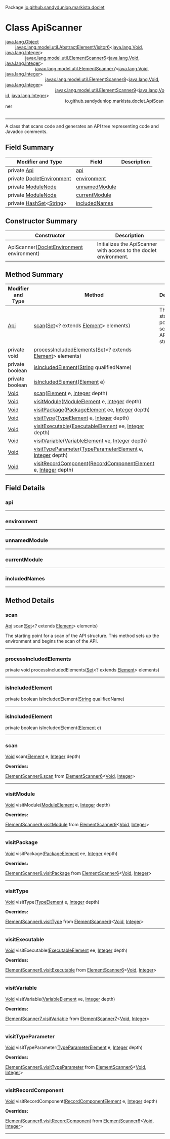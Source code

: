Package [io.github.sandydunlop.markista.doclet](index.md)

# Class ApiScanner
[java.lang.Object](https://docs.oracle.com/en/java/javase/24/docs/api/java.base/java/lang/Object.html)<br/>
&nbsp;&nbsp;&nbsp;&nbsp;&nbsp;&nbsp;&nbsp;&nbsp;[javax.lang.model.util.AbstractElementVisitor6](https://docs.oracle.com/en/java/javase/24/docs/api/java.compiler/javax/lang/model/util/AbstractElementVisitor6.html)&lt;[java.lang.Void](https://docs.oracle.com/en/java/javase/24/docs/api/java.base/java/lang/Void.html), [java.lang.Integer](https://docs.oracle.com/en/java/javase/24/docs/api/java.base/java/lang/Integer.html)&gt;<br/>
&nbsp;&nbsp;&nbsp;&nbsp;&nbsp;&nbsp;&nbsp;&nbsp;&nbsp;&nbsp;&nbsp;&nbsp;&nbsp;&nbsp;&nbsp;&nbsp;[javax.lang.model.util.ElementScanner6](https://docs.oracle.com/en/java/javase/24/docs/api/java.compiler/javax/lang/model/util/ElementScanner6.html)&lt;[java.lang.Void](https://docs.oracle.com/en/java/javase/24/docs/api/java.base/java/lang/Void.html), [java.lang.Integer](https://docs.oracle.com/en/java/javase/24/docs/api/java.base/java/lang/Integer.html)&gt;<br/>
&nbsp;&nbsp;&nbsp;&nbsp;&nbsp;&nbsp;&nbsp;&nbsp;&nbsp;&nbsp;&nbsp;&nbsp;&nbsp;&nbsp;&nbsp;&nbsp;&nbsp;&nbsp;&nbsp;&nbsp;&nbsp;&nbsp;&nbsp;&nbsp;[javax.lang.model.util.ElementScanner7](https://docs.oracle.com/en/java/javase/24/docs/api/java.compiler/javax/lang/model/util/ElementScanner7.html)&lt;[java.lang.Void](https://docs.oracle.com/en/java/javase/24/docs/api/java.base/java/lang/Void.html), [java.lang.Integer](https://docs.oracle.com/en/java/javase/24/docs/api/java.base/java/lang/Integer.html)&gt;<br/>
&nbsp;&nbsp;&nbsp;&nbsp;&nbsp;&nbsp;&nbsp;&nbsp;&nbsp;&nbsp;&nbsp;&nbsp;&nbsp;&nbsp;&nbsp;&nbsp;&nbsp;&nbsp;&nbsp;&nbsp;&nbsp;&nbsp;&nbsp;&nbsp;&nbsp;&nbsp;&nbsp;&nbsp;&nbsp;&nbsp;&nbsp;&nbsp;[javax.lang.model.util.ElementScanner8](https://docs.oracle.com/en/java/javase/24/docs/api/java.compiler/javax/lang/model/util/ElementScanner8.html)&lt;[java.lang.Void](https://docs.oracle.com/en/java/javase/24/docs/api/java.base/java/lang/Void.html), [java.lang.Integer](https://docs.oracle.com/en/java/javase/24/docs/api/java.base/java/lang/Integer.html)&gt;<br/>
&nbsp;&nbsp;&nbsp;&nbsp;&nbsp;&nbsp;&nbsp;&nbsp;&nbsp;&nbsp;&nbsp;&nbsp;&nbsp;&nbsp;&nbsp;&nbsp;&nbsp;&nbsp;&nbsp;&nbsp;&nbsp;&nbsp;&nbsp;&nbsp;&nbsp;&nbsp;&nbsp;&nbsp;&nbsp;&nbsp;&nbsp;&nbsp;&nbsp;&nbsp;&nbsp;&nbsp;&nbsp;&nbsp;&nbsp;&nbsp;[javax.lang.model.util.ElementScanner9](https://docs.oracle.com/en/java/javase/24/docs/api/java.compiler/javax/lang/model/util/ElementScanner9.html)&lt;[java.lang.Void](https://docs.oracle.com/en/java/javase/24/docs/api/java.base/java/lang/Void.html), [java.lang.Integer](https://docs.oracle.com/en/java/javase/24/docs/api/java.base/java/lang/Integer.html)&gt;<br/>
&nbsp;&nbsp;&nbsp;&nbsp;&nbsp;&nbsp;&nbsp;&nbsp;&nbsp;&nbsp;&nbsp;&nbsp;&nbsp;&nbsp;&nbsp;&nbsp;&nbsp;&nbsp;&nbsp;&nbsp;&nbsp;&nbsp;&nbsp;&nbsp;&nbsp;&nbsp;&nbsp;&nbsp;&nbsp;&nbsp;&nbsp;&nbsp;&nbsp;&nbsp;&nbsp;&nbsp;&nbsp;&nbsp;&nbsp;&nbsp;&nbsp;&nbsp;&nbsp;&nbsp;&nbsp;&nbsp;&nbsp;&nbsp;io.github.sandydunlop.markista.doclet.ApiScanner<br/>
<br/>

----

A class that scans code and generates an API tree representing code and Javadoc comments.


## Field Summary

| Modifier and Type                                                                                                                                                                                          | Field                           | Description |
|------------------------------------------------------------------------------------------------------------------------------------------------------------------------------------------------------------|---------------------------------|-------------|
| private [Api](../model/Api.md)                                                                                                                                                                             | [api](#api)                     |             |
| private [DocletEnvironment](https://docs.oracle.com/en/java/javase/24/docs/api/jdk.javadoc/jdk/javadoc/doclet/DocletEnvironment.html)                                                                      | [environment](#environment)     |             |
| private [ModuleNode](../model/ModuleNode.md)                                                                                                                                                               | [unnamedModule](#unnamedmodule) |             |
| private [ModuleNode](../model/ModuleNode.md)                                                                                                                                                               | [currentModule](#currentmodule) |             |
| private [HashSet](https://docs.oracle.com/en/java/javase/24/docs/api/java.base/java/util/HashSet.html)&lt;[String](https://docs.oracle.com/en/java/javase/24/docs/api/java.base/java/lang/String.html)&gt; | [includedNames](#includednames) |             |

## Constructor Summary

| Constructor                                                                                                                                           | Description                                                       |
|-------------------------------------------------------------------------------------------------------------------------------------------------------|-------------------------------------------------------------------|
| ApiScanner([DocletEnvironment](https://docs.oracle.com/en/java/javase/24/docs/api/jdk.javadoc/jdk/javadoc/doclet/DocletEnvironment.html) environment) | Initializes the ApiScanner with access to the doclet environment. |

## Method Summary

| Modifier and Type                                                                        | Method                                                                                                                                                                                                                                                                                                 | Description                                         |
|------------------------------------------------------------------------------------------|--------------------------------------------------------------------------------------------------------------------------------------------------------------------------------------------------------------------------------------------------------------------------------------------------------|-----------------------------------------------------|
| [Api](../model/Api.md)                                                                   | [scan](#scan)([Set](https://docs.oracle.com/en/java/javase/24/docs/api/java.base/java/util/Set.html)&lt;? extends [Element](https://docs.oracle.com/en/java/javase/24/docs/api/java.compiler/javax/lang/model/element/Element.html)&gt; elements)                                                      | The starting point for a scan of the API structure. |
| private void                                                                             | [processIncludedElements](#processincludedelements)([Set](https://docs.oracle.com/en/java/javase/24/docs/api/java.base/java/util/Set.html)&lt;? extends [Element](https://docs.oracle.com/en/java/javase/24/docs/api/java.compiler/javax/lang/model/element/Element.html)&gt; elements)                |                                                     |
| private boolean                                                                          | [isIncludedElement](#isincludedelement)([String](https://docs.oracle.com/en/java/javase/24/docs/api/java.base/java/lang/String.html) qualifiedName)                                                                                                                                                    |                                                     |
| private boolean                                                                          | [isIncludedElement](#isincludedelement)([Element](https://docs.oracle.com/en/java/javase/24/docs/api/java.compiler/javax/lang/model/element/Element.html) e)                                                                                                                                           |                                                     |
| [Void](https://docs.oracle.com/en/java/javase/24/docs/api/java.base/java/lang/Void.html) | [scan](#scan)([Element](https://docs.oracle.com/en/java/javase/24/docs/api/java.compiler/javax/lang/model/element/Element.html) e, [Integer](https://docs.oracle.com/en/java/javase/24/docs/api/java.base/java/lang/Integer.html) depth)                                                               |                                                     |
| [Void](https://docs.oracle.com/en/java/javase/24/docs/api/java.base/java/lang/Void.html) | [visitModule](#visitmodule)([ModuleElement](https://docs.oracle.com/en/java/javase/24/docs/api/java.compiler/javax/lang/model/element/ModuleElement.html) e, [Integer](https://docs.oracle.com/en/java/javase/24/docs/api/java.base/java/lang/Integer.html) depth)                                     |                                                     |
| [Void](https://docs.oracle.com/en/java/javase/24/docs/api/java.base/java/lang/Void.html) | [visitPackage](#visitpackage)([PackageElement](https://docs.oracle.com/en/java/javase/24/docs/api/java.compiler/javax/lang/model/element/PackageElement.html) ee, [Integer](https://docs.oracle.com/en/java/javase/24/docs/api/java.base/java/lang/Integer.html) depth)                                |                                                     |
| [Void](https://docs.oracle.com/en/java/javase/24/docs/api/java.base/java/lang/Void.html) | [visitType](#visittype)([TypeElement](https://docs.oracle.com/en/java/javase/24/docs/api/java.compiler/javax/lang/model/element/TypeElement.html) e, [Integer](https://docs.oracle.com/en/java/javase/24/docs/api/java.base/java/lang/Integer.html) depth)                                             |                                                     |
| [Void](https://docs.oracle.com/en/java/javase/24/docs/api/java.base/java/lang/Void.html) | [visitExecutable](#visitexecutable)([ExecutableElement](https://docs.oracle.com/en/java/javase/24/docs/api/java.compiler/javax/lang/model/element/ExecutableElement.html) ee, [Integer](https://docs.oracle.com/en/java/javase/24/docs/api/java.base/java/lang/Integer.html) depth)                    |                                                     |
| [Void](https://docs.oracle.com/en/java/javase/24/docs/api/java.base/java/lang/Void.html) | [visitVariable](#visitvariable)([VariableElement](https://docs.oracle.com/en/java/javase/24/docs/api/java.compiler/javax/lang/model/element/VariableElement.html) ve, [Integer](https://docs.oracle.com/en/java/javase/24/docs/api/java.base/java/lang/Integer.html) depth)                            |                                                     |
| [Void](https://docs.oracle.com/en/java/javase/24/docs/api/java.base/java/lang/Void.html) | [visitTypeParameter](#visittypeparameter)([TypeParameterElement](https://docs.oracle.com/en/java/javase/24/docs/api/java.compiler/javax/lang/model/element/TypeParameterElement.html) e, [Integer](https://docs.oracle.com/en/java/javase/24/docs/api/java.base/java/lang/Integer.html) depth)         |                                                     |
| [Void](https://docs.oracle.com/en/java/javase/24/docs/api/java.base/java/lang/Void.html) | [visitRecordComponent](#visitrecordcomponent)([RecordComponentElement](https://docs.oracle.com/en/java/javase/24/docs/api/java.compiler/javax/lang/model/element/RecordComponentElement.html) e, [Integer](https://docs.oracle.com/en/java/javase/24/docs/api/java.base/java/lang/Integer.html) depth) |                                                     |

## Field Details

### api




---

### environment




---

### unnamedModule




---

### currentModule




---

### includedNames




---


## Method Details

### scan

[Api](../model/Api.md) scan([Set](https://docs.oracle.com/en/java/javase/24/docs/api/java.base/java/util/Set.html)&lt;? extends [Element](https://docs.oracle.com/en/java/javase/24/docs/api/java.compiler/javax/lang/model/element/Element.html)&gt; elements)

The starting point for a scan of the API structure. This method sets up
the environment and begins the scan of the API.


---

### processIncludedElements

private void processIncludedElements([Set](https://docs.oracle.com/en/java/javase/24/docs/api/java.base/java/util/Set.html)&lt;? extends [Element](https://docs.oracle.com/en/java/javase/24/docs/api/java.compiler/javax/lang/model/element/Element.html)&gt; elements)




---

### isIncludedElement

private boolean isIncludedElement([String](https://docs.oracle.com/en/java/javase/24/docs/api/java.base/java/lang/String.html) qualifiedName)




---

### isIncludedElement

private boolean isIncludedElement([Element](https://docs.oracle.com/en/java/javase/24/docs/api/java.compiler/javax/lang/model/element/Element.html) e)




---

### scan

[Void](https://docs.oracle.com/en/java/javase/24/docs/api/java.base/java/lang/Void.html) scan([Element](https://docs.oracle.com/en/java/javase/24/docs/api/java.compiler/javax/lang/model/element/Element.html) e, [Integer](https://docs.oracle.com/en/java/javase/24/docs/api/java.base/java/lang/Integer.html) depth)



**Overrides:**

[ElementScanner6.scan](https://docs.oracle.com/en/java/javase/24/docs/api/java.compiler/javax/lang/model/util/ElementScanner6.html#scan) from [ElementScanner6](https://docs.oracle.com/en/java/javase/24/docs/api/java.compiler/javax/lang/model/util/ElementScanner6.html)&lt;[Void](https://docs.oracle.com/en/java/javase/24/docs/api/java.base/java/lang/Void.html), [Integer](https://docs.oracle.com/en/java/javase/24/docs/api/java.base/java/lang/Integer.html)&gt;


---

### visitModule

[Void](https://docs.oracle.com/en/java/javase/24/docs/api/java.base/java/lang/Void.html) visitModule([ModuleElement](https://docs.oracle.com/en/java/javase/24/docs/api/java.compiler/javax/lang/model/element/ModuleElement.html) e, [Integer](https://docs.oracle.com/en/java/javase/24/docs/api/java.base/java/lang/Integer.html) depth)



**Overrides:**

[ElementScanner9.visitModule](https://docs.oracle.com/en/java/javase/24/docs/api/java.compiler/javax/lang/model/util/ElementScanner9.html#visitModule) from [ElementScanner9](https://docs.oracle.com/en/java/javase/24/docs/api/java.compiler/javax/lang/model/util/ElementScanner9.html)&lt;[Void](https://docs.oracle.com/en/java/javase/24/docs/api/java.base/java/lang/Void.html), [Integer](https://docs.oracle.com/en/java/javase/24/docs/api/java.base/java/lang/Integer.html)&gt;


---

### visitPackage

[Void](https://docs.oracle.com/en/java/javase/24/docs/api/java.base/java/lang/Void.html) visitPackage([PackageElement](https://docs.oracle.com/en/java/javase/24/docs/api/java.compiler/javax/lang/model/element/PackageElement.html) ee, [Integer](https://docs.oracle.com/en/java/javase/24/docs/api/java.base/java/lang/Integer.html) depth)



**Overrides:**

[ElementScanner6.visitPackage](https://docs.oracle.com/en/java/javase/24/docs/api/java.compiler/javax/lang/model/util/ElementScanner6.html#visitPackage) from [ElementScanner6](https://docs.oracle.com/en/java/javase/24/docs/api/java.compiler/javax/lang/model/util/ElementScanner6.html)&lt;[Void](https://docs.oracle.com/en/java/javase/24/docs/api/java.base/java/lang/Void.html), [Integer](https://docs.oracle.com/en/java/javase/24/docs/api/java.base/java/lang/Integer.html)&gt;


---

### visitType

[Void](https://docs.oracle.com/en/java/javase/24/docs/api/java.base/java/lang/Void.html) visitType([TypeElement](https://docs.oracle.com/en/java/javase/24/docs/api/java.compiler/javax/lang/model/element/TypeElement.html) e, [Integer](https://docs.oracle.com/en/java/javase/24/docs/api/java.base/java/lang/Integer.html) depth)



**Overrides:**

[ElementScanner6.visitType](https://docs.oracle.com/en/java/javase/24/docs/api/java.compiler/javax/lang/model/util/ElementScanner6.html#visitType) from [ElementScanner6](https://docs.oracle.com/en/java/javase/24/docs/api/java.compiler/javax/lang/model/util/ElementScanner6.html)&lt;[Void](https://docs.oracle.com/en/java/javase/24/docs/api/java.base/java/lang/Void.html), [Integer](https://docs.oracle.com/en/java/javase/24/docs/api/java.base/java/lang/Integer.html)&gt;


---

### visitExecutable

[Void](https://docs.oracle.com/en/java/javase/24/docs/api/java.base/java/lang/Void.html) visitExecutable([ExecutableElement](https://docs.oracle.com/en/java/javase/24/docs/api/java.compiler/javax/lang/model/element/ExecutableElement.html) ee, [Integer](https://docs.oracle.com/en/java/javase/24/docs/api/java.base/java/lang/Integer.html) depth)



**Overrides:**

[ElementScanner6.visitExecutable](https://docs.oracle.com/en/java/javase/24/docs/api/java.compiler/javax/lang/model/util/ElementScanner6.html#visitExecutable) from [ElementScanner6](https://docs.oracle.com/en/java/javase/24/docs/api/java.compiler/javax/lang/model/util/ElementScanner6.html)&lt;[Void](https://docs.oracle.com/en/java/javase/24/docs/api/java.base/java/lang/Void.html), [Integer](https://docs.oracle.com/en/java/javase/24/docs/api/java.base/java/lang/Integer.html)&gt;


---

### visitVariable

[Void](https://docs.oracle.com/en/java/javase/24/docs/api/java.base/java/lang/Void.html) visitVariable([VariableElement](https://docs.oracle.com/en/java/javase/24/docs/api/java.compiler/javax/lang/model/element/VariableElement.html) ve, [Integer](https://docs.oracle.com/en/java/javase/24/docs/api/java.base/java/lang/Integer.html) depth)



**Overrides:**

[ElementScanner7.visitVariable](https://docs.oracle.com/en/java/javase/24/docs/api/java.compiler/javax/lang/model/util/ElementScanner7.html#visitVariable) from [ElementScanner7](https://docs.oracle.com/en/java/javase/24/docs/api/java.compiler/javax/lang/model/util/ElementScanner7.html)&lt;[Void](https://docs.oracle.com/en/java/javase/24/docs/api/java.base/java/lang/Void.html), [Integer](https://docs.oracle.com/en/java/javase/24/docs/api/java.base/java/lang/Integer.html)&gt;


---

### visitTypeParameter

[Void](https://docs.oracle.com/en/java/javase/24/docs/api/java.base/java/lang/Void.html) visitTypeParameter([TypeParameterElement](https://docs.oracle.com/en/java/javase/24/docs/api/java.compiler/javax/lang/model/element/TypeParameterElement.html) e, [Integer](https://docs.oracle.com/en/java/javase/24/docs/api/java.base/java/lang/Integer.html) depth)



**Overrides:**

[ElementScanner6.visitTypeParameter](https://docs.oracle.com/en/java/javase/24/docs/api/java.compiler/javax/lang/model/util/ElementScanner6.html#visitTypeParameter) from [ElementScanner6](https://docs.oracle.com/en/java/javase/24/docs/api/java.compiler/javax/lang/model/util/ElementScanner6.html)&lt;[Void](https://docs.oracle.com/en/java/javase/24/docs/api/java.base/java/lang/Void.html), [Integer](https://docs.oracle.com/en/java/javase/24/docs/api/java.base/java/lang/Integer.html)&gt;


---

### visitRecordComponent

[Void](https://docs.oracle.com/en/java/javase/24/docs/api/java.base/java/lang/Void.html) visitRecordComponent([RecordComponentElement](https://docs.oracle.com/en/java/javase/24/docs/api/java.compiler/javax/lang/model/element/RecordComponentElement.html) e, [Integer](https://docs.oracle.com/en/java/javase/24/docs/api/java.base/java/lang/Integer.html) depth)



**Overrides:**

[ElementScanner6.visitRecordComponent](https://docs.oracle.com/en/java/javase/24/docs/api/java.compiler/javax/lang/model/util/ElementScanner6.html#visitRecordComponent) from [ElementScanner6](https://docs.oracle.com/en/java/javase/24/docs/api/java.compiler/javax/lang/model/util/ElementScanner6.html)&lt;[Void](https://docs.oracle.com/en/java/javase/24/docs/api/java.base/java/lang/Void.html), [Integer](https://docs.oracle.com/en/java/javase/24/docs/api/java.base/java/lang/Integer.html)&gt;


---

